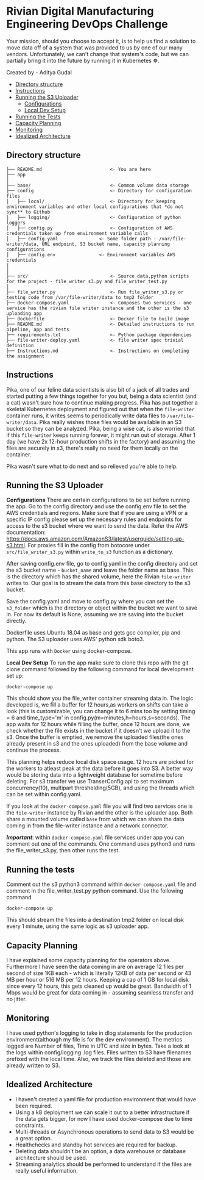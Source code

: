 # Rivian Digital Manufacturing Engineering DevOps Challenge                                                                                                                        
Your mission, should you choose to accept it, is to help us find a solution to move data off of a system that was provided to us by one of our many vendors. Unfortunately, we can't change that system's code, but we can partially bring it into the future by running it in Kubernetes ☸.

Created by - Aditya Gudal

<!-- toc -->

- [Directory structure](#directory-structure)
- [Instructions](#instructions)
- [Running the S3 Uploader](#running-the-s3-uploader)
  * [Configurations](#configurations)
  * [Local Dev Setup](#local-dev-setup)
- [Running the Tests](#running-the-tests)
- [Capacity Planning](#capacity-planning)
- [Monitoring](#monitoring)
- [Idealized Architecture](#idealized-architecture)

<!-- tocstop -->

## Directory structure 

```
├── README.md                         <- You are here
├── app 
│
├── base/                             <- Common volume data storage
├── config                            <- Directory for configuration files 
│   ├── local/                        <- Directory for keeping environment variables and other local configurations that *do not sync** to Github 
│   ├── logging/                      <- Configuration of python loggers
│   ├── config.py                     <- Configuration of AWS credentials taken up from environment variable calls
│   ├── config.yaml	              <- Some folder path - /var/file-writer/data, URL endpoint, S3 bucket name, capacity planning configurations 
│   ├── config.env	              <- Environment variables AWS credentials
|
│
├── src/                              <- Source data,python scripts for the project - file_writer_s3.py and file_writer_test.py
│
├── file_writer.py                    <- Run file_writer_s3.py or testing code from /var/file-writer/data to tmp2 folder 
├── docker-compose.yaml               <- Composes two services - one service has the rivian file writer instance and the other is the s3 uploading app
├── dockerfile                        <- Docker file to build image
├── README.md                         <- Detailed instructions to run pipeline, app and tests
├── requirements.txt                  <- Python package dependencies 
├── file-writer-deploy.yaml           <- file writer spec trivial definition
├── Instructions.md                   <- Instructions on completing the assignment
```
## Instructions

Pika, one of our feline data scientists is also bit of a jack of all trades and started putting a few things together for you but, being a data scientist (and a cat) wasn't sure how to continue making progress. Pika has put together a skeletal Kubernetes deployment and figured out that when the `file-writer` container runs, it writes seems to periodically write data files to `/var/file-writer/data`. Pika really wishes those files would be available in an S3 bucket so they can be analyzed. Pika, being a wise cat, is also worried that if this `file-writer` keeps running forever, it might run out of storage. After 1 day (we have 2x 12-hour production shifts in the factory) and assuming the files are securely in s3, there's really no need for them locally on the container.

Pika wasn't sure what to do next and so relieved you're able to help.

## Running the S3 Uploader

**Configurations**
There are certain configurations to be set before running the app. Go to the config directory and use the config.env file to set the AWS credentials and regions. Make sure that if you are using a VPN or a specific IP config please set up the necessary rules and endpoints for access to the s3 bucket where we want to send the data. Refer the AWS documentation: https://docs.aws.amazon.com/AmazonS3/latest/userguide/setting-up-s3.html. For proxies fill in the config from botocore under `src/file_writer_s3.py` within `write_to_s3` function as a dictionary.

After saving config.env file, go to config.yaml in the config directory and set the s3 bucket name - `bucket_name` and leave the folder name as base. This is the directory which has the shared volume, here the Rivian `file-writer` writes to. Our goal is to stream the data from this base directory to the s3 bucket. 

Save the config.yaml and move to config.py where you can set the `s3_folder` which is the directory or object within the bucket we want to save in. For now its default is None, assuming we are saving into the bucket directly.

Dockerfile uses Ubuntu 18.04 as base and gets gcc compiler, pip and python. The S3 uploader uses AWS' python sdk boto3.

This app runs with `Docker` using docker-compose.

**Local Dev Setup**
To run the app make sure to clone this repo with the git clone command followed by the following command for local development set up:

    docker-compose up

This should show you the file_writer container streaming data in. The logic developed is, we fill a buffer for 12 hours,as workers on shifts can take a look (this is customizable, you can change it to 6 mins too by setting timing = 6 and time_type='m' in config.py(m=minutes,h=hours,s=seconds). The app waits for 12 hours while filling the buffer, once 12 hours are done, we check whether the file exists in the bucket if it doesn't we upload it to the s3. Once the buffer is emptied, we remove the uploaded files(the ones already present in s3 and the ones uploaded) from the base volume and continue the process.

This planning helps reduce local disk space usage. 12 hours are picked for the workers to atleast peak at the data before it goes into S3. A better way would be storing data into a lightweight database for sometime before deleting. For s3 transfer we use TranserConfig api to set maximum concurrency(10), multipart thresholding(5GB), and using the threads which can be set within config.yaml.

If you look at the `docker-compose.yaml` file  you will find two services one is the `file-writer` instance by Rivian and the other is the uploader app. Both share a mounted volume called `base` from which we can share the data coming in from the file-writer instance and a network connector.

***Important***: within `docker-compose.yaml` file services under app you can comment out one of the commands. One command uses python3 and runs the file_writer_s3.py, then other runs the test.

## Running the tests
Comment out the s3 python3 command within `docker-compose.yaml` file and comment in the file_writer_test.py python command. Use the following command

    docker-compose up
  
This should stream the files into a destination tmp2 folder on local disk every 1 minute, using the same logic as s3 uploader app.

## Capacity Planning
I have explained some capacity planning for the operators above. Furthermore I have seen the data coming in are on average 12 files per second of size 1KB each - which is literally 12KB of data per second or 43 MB per hour or 516 MB per 12 hours. Keeping a cap of 1 GB for local disk since every 12 hours, this gets cleaned up would be great. Bandwidth of 1 Mbps would be great for data coming in - assuming seamless transfer and no jitter.

## Monitoring

I have used python's logging to take in dlog statements for the production environment(although my file is for the dev environment). The metrics logged are Number of files, Time in UTC and size in bytes. Take a look at the logs within config/logging .log files. Files written to S3 have filenames prefixed with the local time. Also, we track the files deleted and those are already written to S3.

## Idealized Architecture
* I haven't created a yaml file for production environment that would have been required.
* Using a k8 deployment we can scale it out to a better infrastructure if the data gets bigger, for now I have used docker-compose due to time constraints. 
* Multi-threads or Asynchronous operations to send data to S3 would be a great option.
* Healthchecks and standby hot services are required for backup.
* Deleting data shouldn't be an option, a data warehouse or database architecture should be used.
* Streaming analytics should be performed to understand if the files are really useful information.


